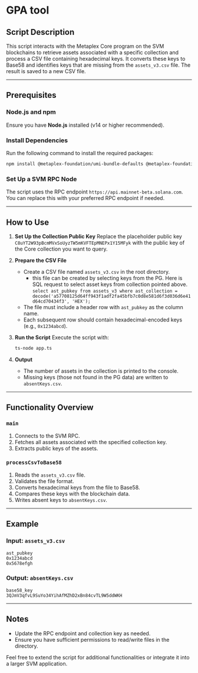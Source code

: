 # GPA tool

## Script Description

This script interacts with the Metaplex Core program on the SVM blockchains to retrieve assets associated with a specific collection and process a CSV file containing hexadecimal keys. It converts these keys to Base58 and identifies keys that are missing from the `assets_v3.csv` file. The result is saved to a new CSV file.

---

## Prerequisites

### Node.js and npm
Ensure you have **Node.js** installed (v14 or higher recommended).

### Install Dependencies
Run the following command to install the required packages:

```bash
npm install @metaplex-foundation/umi-bundle-defaults @metaplex-foundation/mpl-core @metaplex-foundation/umi bs58 fs
```

### Set Up a SVM RPC Node
The script uses the RPC endpoint `https://api.mainnet-beta.solana.com`. You can replace this with your preferred RPC endpoint if needed.

---

## How to Use

1. **Set Up the Collection Public Key**
   Replace the placeholder public key `C8uYT2W93pBcmMVxSoUyzTW5mKVFTEpMNEPx1Y15MFyk` with the public key of the Core collection you want to query.

2. **Prepare the CSV File**
   - Create a CSV file named `assets_v3.csv` in the root directory.
        - this file can be created by selecting keys from the PG. Here is SQL request to select asset keys from collection pointed above. `select ast_pubkey from assets_v3 where ast_collection = decode('a57708125d64ff943f1adf2fa45bfb7c0d8e581d6f3d036d6e41d64cd70434f3', 'HEX');`
   - The file must include a header row with `ast_pubkey` as the column name.
   - Each subsequent row should contain hexadecimal-encoded keys (e.g., `0x1234abcd`).

3. **Run the Script**
   Execute the script with:

   ```bash
   ts-node app.ts
   ```

4. **Output**
   - The number of assets in the collection is printed to the console.
   - Missing keys (those not found in the PG data) are written to `absentKeys.csv`.

---

## Functionality Overview

### `main`
1. Connects to the SVM RPC.
2. Fetches all assets associated with the specified collection key.
3. Extracts public keys of the assets.

### `processCsvToBase58`
1. Reads the `assets_v3.csv` file.
2. Validates the file format.
3. Converts hexadecimal keys from the file to Base58.
4. Compares these keys with the blockchain data.
5. Writes absent keys to `absentKeys.csv`.

---

## Example

### Input: `assets_v3.csv`

```csv
ast_pubkey
0x1234abcd
0x5678efgh
```

### Output: `absentKeys.csv`

```csv
base58_key
3QJmV3qfvL9SuYo34YihAfMZhD2xBn84cvTL9W5ddWKH
```

---

## Notes
- Update the RPC endpoint and collection key as needed.
- Ensure you have sufficient permissions to read/write files in the directory. 

Feel free to extend the script for additional functionalities or integrate it into a larger SVM application.